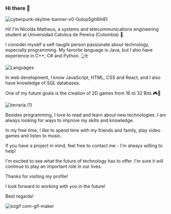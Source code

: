 
### Hi there 👋
![cyberpunk-skyline-banner-v0-0utop5gh6ih81](https://github.com/NikolaiIST/NikolaiIST/assets/150312544/581175bd-94f7-4cd7-abac-6f41a6cee390)

Hi! I'm Nicolás Matheus, a systems and telecommunications engineering student at Universidad Catolica de Pereira (Colombia) 🌱.

I consider myself a self-taught person passionate about technology, especially programming. My favorite language is Java, but I also have experience in C++, C# and Python. 👆🤓

![Languages](https://github.com/NikolaiIST/NikolaiIST/assets/150312544/e2c79612-cfde-4407-b966-62f8cdf17414)

In web development, I know JavaScript, HTML, CSS and React, and I also have knowledge of SQL databases.

One of my future goals is the creation of 2D games from 16 to 32 Bits.🎮👾

![terraria (1)](https://github.com/NikolaiIST/NikolaiIST/assets/150312544/af353558-3bda-467d-8bee-489375870478)

Besides programming, I love to read and learn about new technologies. I am always looking for ways to improve my skills and knowledge.

In my free time, I like to spend time with my friends and family, play video games and listen to music.

If you have a project in mind, feel free to contact me - I'm always willing to help!

I'm excited to see what the future of technology has to offer. I'm sure it will continue to play an important role in our lives.

Thanks for visiting my profile!

I look forward to working with you in the future!

Best regards!

![ezgif com-gif-maker](https://github.com/NikolaiIST/NikolaiIST/assets/150312544/f2e804be-dfa3-49f6-a372-4261f01a6be0)

